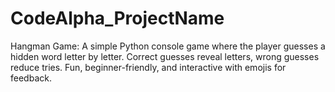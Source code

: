 # CodeAlpha_ProjectName
Hangman Game: A simple Python console game where the player guesses a hidden word letter by letter. Correct guesses reveal letters, wrong guesses reduce tries. Fun, beginner-friendly, and interactive with emojis for feedback.
